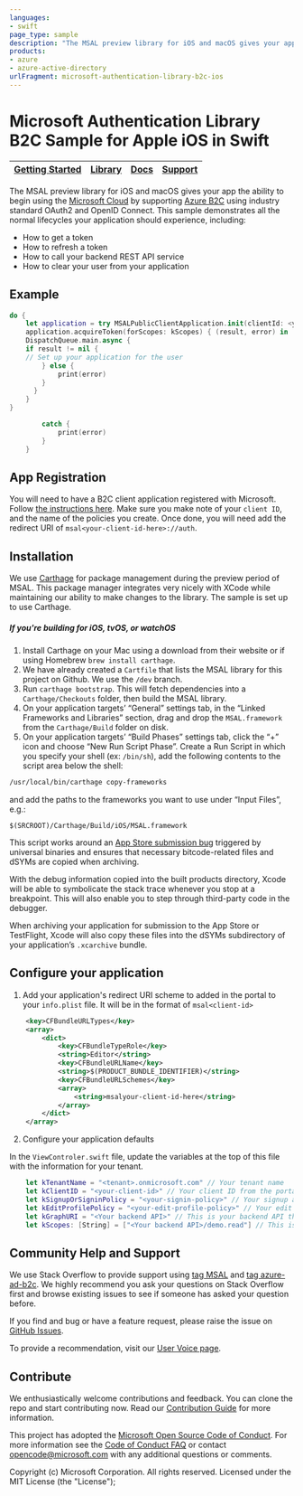 ```yaml
---
languages:
- swift
page_type: sample
description: "The MSAL preview library for iOS and macOS gives your app the ability to begin using the Microsoft Cloud by supporting Azure B2C."
products:
- azure
- azure-active-directory
urlFragment: microsoft-authentication-library-b2c-ios
---
```


# Microsoft Authentication Library B2C Sample for Apple iOS in Swift

| [Getting Started](https://docs.microsoft.com/azure/active-directory-b2c/active-directory-b2c-get-started)| [Library](https://github.com/AzureAD/microsoft-authentication-library-for-objc) | [Docs](https://aka.ms/aadb2c) | [Support](README.md#community-help-and-support)
| --- | --- | --- | --- |

The MSAL preview library for iOS and macOS gives your app the ability to begin using the [Microsoft Cloud](https://cloud.microsoft.com) by supporting [Azure B2C](https://azure.microsoft.com/en-us/services/active-directory-b2c/) using industry standard OAuth2 and OpenID Connect. This sample demonstrates all the normal lifecycles your application should experience, including:

* How to get a token
* How to refresh a token
* How to call your backend REST API service
* How to clear your user from your application

## Example

```Swift
do {
    let application = try MSALPublicClientApplication.init(clientId: <your-client-id-here> authority: kAuthority)
    application.acquireToken(forScopes: kScopes) { (result, error) in
    DispatchQueue.main.async {
    if result != nil {
    // Set up your application for the user
        } else {
            print(error)
        }
      }
    }
}

        catch {
            print(error)
        }
    }
```

## App Registration

You will need to have a B2C client application registered with Microsoft. Follow [the instructions here](https://docs.microsoft.com/en-us/azure/active-directory-b2c/active-directory-b2c-get-started). Make sure you make note of your `client ID`, and the name of the policies you create. Once done, you will need add the redirect URI of `msal<your-client-id-here>://auth`.


## Installation

We use [Carthage](https://github.com/Carthage/Carthage) for package management during the preview period of MSAL. This package manager integrates very nicely with XCode while maintaining our ability to make changes to the library. The sample is set up to use Carthage.

##### If you're building for iOS, tvOS, or watchOS

1. Install Carthage on your Mac using a download from their website or if using Homebrew `brew install carthage`.
1. We have already created a `Cartfile` that lists the MSAL library for this project on Github. We use the `/dev` branch.
1. Run `carthage bootstrap`. This will fetch dependencies into a `Carthage/Checkouts` folder, then build the MSAL library.
1. On your application targets’ “General” settings tab, in the “Linked Frameworks and Libraries” section, drag and drop the `MSAL.framework` from the `Carthage/Build` folder on disk.
1. On your application targets’ “Build Phases” settings tab, click the “+” icon and choose “New Run Script Phase”. Create a Run Script in which you specify your shell (ex: `/bin/sh`), add the following contents to the script area below the shell:

  ```sh
  /usr/local/bin/carthage copy-frameworks
  ```

  and add the paths to the frameworks you want to use under “Input Files”, e.g.:

  ```
  $(SRCROOT)/Carthage/Build/iOS/MSAL.framework
  ```
  This script works around an [App Store submission bug](http://www.openradar.me/radar?id=6409498411401216) triggered by universal binaries and ensures that necessary bitcode-related files and dSYMs are copied when archiving.

With the debug information copied into the built products directory, Xcode will be able to symbolicate the stack trace whenever you stop at a breakpoint. This will also enable you to step through third-party code in the debugger.

When archiving your application for submission to the App Store or TestFlight, Xcode will also copy these files into the dSYMs subdirectory of your application’s `.xcarchive` bundle.

## Configure your application

1. Add your application's redirect URI scheme to added in the portal to your `info.plist` file. It will be in the format of `msal<client-id>`
```xml
    <key>CFBundleURLTypes</key>
    <array>
        <dict>
            <key>CFBundleTypeRole</key>
            <string>Editor</string>
            <key>CFBundleURLName</key>
            <string>$(PRODUCT_BUNDLE_IDENTIFIER)</string>
            <key>CFBundleURLSchemes</key>
            <array>
                <string>msalyour-client-id-here</string>
            </array>
        </dict>
    </array>
```

2. Configure your application defaults

In the `ViewControler.swift` file, update the variables at the top of this file with the information for your tenant.

```swift
    let kTenantName = "<tenant>.onmicrosoft.com" // Your tenant name
    let kClientID = "<your-client-id>" // Your client ID from the portal when you created your application
    let kSignupOrSigninPolicy = "<your-signin-policy>" // Your signup and sign-in policy you created in the portal
    let kEditProfilePolicy = "<your-edit-profile-policy>" // Your edit policy you created in the portal
    let kGraphURI = "<Your backend API>" // This is your backend API that you've configured to accept your app's tokens
    let kScopes: [String] = ["<Your backend API>/demo.read"] // This is a scope that you've configured your backend API to look for.
```




## Community Help and Support

We use Stack Overflow to provide support using [tag MSAL](http://stackoverflow.com/questions/tagged/msal) and [tag azure-ad-b2c](http://stackoverflow.com/questions/tagged/azure-ad-b2c). We highly recommend you ask your questions on Stack Overflow first and browse existing issues to see if someone has asked your question before.

If you find and bug or have a feature request, please raise the issue on [GitHub Issues](../../issues).

To provide a recommendation, visit our [User Voice page](https://feedback.azure.com/forums/169401-azure-active-directory).

## Contribute

We enthusiastically welcome contributions and feedback. You can clone the repo and start contributing now. Read our [Contribution Guide](Contributing.md) for more information.

This project has adopted the [Microsoft Open Source Code of Conduct](https://opensource.microsoft.com/codeofconduct/). For more information see the [Code of Conduct FAQ](https://opensource.microsoft.com/codeofconduct/faq/) or contact [opencode@microsoft.com](mailto:opencode@microsoft.com) with any additional questions or comments.


Copyright (c) Microsoft Corporation.  All rights reserved. Licensed under the MIT License (the "License");
